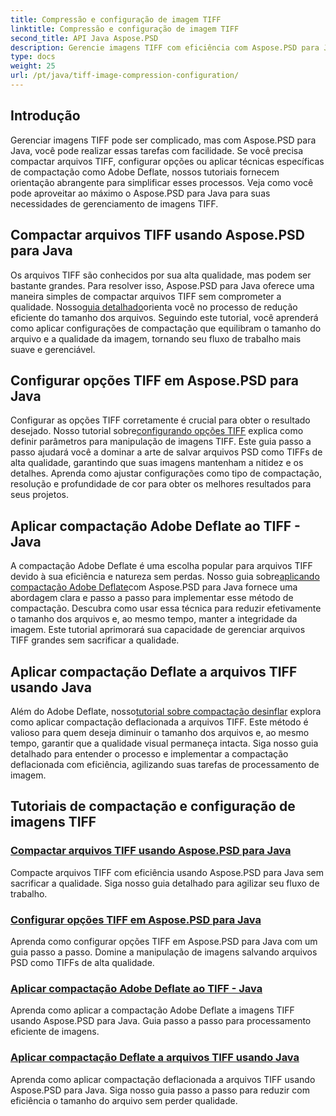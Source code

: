 ```yaml
---
title: Compressão e configuração de imagem TIFF
linktitle: Compressão e configuração de imagem TIFF
second_title: API Java Aspose.PSD
description: Gerencie imagens TIFF com eficiência com Aspose.PSD para Java. Aprenda a compactar, configurar e aplicar a compactação Adobe Deflate a arquivos TIFF com nossos tutoriais passo a passo.
type: docs
weight: 25
url: /pt/java/tiff-image-compression-configuration/
---
```

## Introdução

Gerenciar imagens TIFF pode ser complicado, mas com Aspose.PSD para Java, você pode realizar essas tarefas com facilidade. Se você precisa compactar arquivos TIFF, configurar opções ou aplicar técnicas específicas de compactação como Adobe Deflate, nossos tutoriais fornecem orientação abrangente para simplificar esses processos. Veja como você pode aproveitar ao máximo o Aspose.PSD para Java para suas necessidades de gerenciamento de imagens TIFF.

## Compactar arquivos TIFF usando Aspose.PSD para Java

 Os arquivos TIFF são conhecidos por sua alta qualidade, mas podem ser bastante grandes. Para resolver isso, Aspose.PSD para Java oferece uma maneira simples de compactar arquivos TIFF sem comprometer a qualidade. Nosso[guia detalhado](./compress-tiff-files/)orienta você no processo de redução eficiente do tamanho dos arquivos. Seguindo este tutorial, você aprenderá como aplicar configurações de compactação que equilibram o tamanho do arquivo e a qualidade da imagem, tornando seu fluxo de trabalho mais suave e gerenciável.

## Configurar opções TIFF em Aspose.PSD para Java

 Configurar as opções TIFF corretamente é crucial para obter o resultado desejado. Nosso tutorial sobre[configurando opções TIFF](./configure-tiff-options/) explica como definir parâmetros para manipulação de imagens TIFF. Este guia passo a passo ajudará você a dominar a arte de salvar arquivos PSD como TIFFs de alta qualidade, garantindo que suas imagens mantenham a nitidez e os detalhes. Aprenda como ajustar configurações como tipo de compactação, resolução e profundidade de cor para obter os melhores resultados para seus projetos.

## Aplicar compactação Adobe Deflate ao TIFF - Java

 A compactação Adobe Deflate é uma escolha popular para arquivos TIFF devido à sua eficiência e natureza sem perdas. Nosso guia sobre[aplicando compactação Adobe Deflate](./apply-adobe-deflate-compression-tiff/)com Aspose.PSD para Java fornece uma abordagem clara e passo a passo para implementar esse método de compactação. Descubra como usar essa técnica para reduzir efetivamente o tamanho dos arquivos e, ao mesmo tempo, manter a integridade da imagem. Este tutorial aprimorará sua capacidade de gerenciar arquivos TIFF grandes sem sacrificar a qualidade.

## Aplicar compactação Deflate a arquivos TIFF usando Java

 Além do Adobe Deflate, nosso[tutorial sobre compactação desinflar](./apply-deflate-compression-tiff-files/) explora como aplicar compactação deflacionada a arquivos TIFF. Este método é valioso para quem deseja diminuir o tamanho dos arquivos e, ao mesmo tempo, garantir que a qualidade visual permaneça intacta. Siga nosso guia detalhado para entender o processo e implementar a compactação deflacionada com eficiência, agilizando suas tarefas de processamento de imagem.

## Tutoriais de compactação e configuração de imagens TIFF
### [Compactar arquivos TIFF usando Aspose.PSD para Java](./compress-tiff-files/)
Compacte arquivos TIFF com eficiência usando Aspose.PSD para Java sem sacrificar a qualidade. Siga nosso guia detalhado para agilizar seu fluxo de trabalho.
### [Configurar opções TIFF em Aspose.PSD para Java](./configure-tiff-options/)
Aprenda como configurar opções TIFF em Aspose.PSD para Java com um guia passo a passo. Domine a manipulação de imagens salvando arquivos PSD como TIFFs de alta qualidade.
### [Aplicar compactação Adobe Deflate ao TIFF - Java](./apply-adobe-deflate-compression-tiff/)
Aprenda como aplicar a compactação Adobe Deflate a imagens TIFF usando Aspose.PSD para Java. Guia passo a passo para processamento eficiente de imagens.
### [Aplicar compactação Deflate a arquivos TIFF usando Java](./apply-deflate-compression-tiff-files/)
Aprenda como aplicar compactação deflacionada a arquivos TIFF usando Aspose.PSD para Java. Siga nosso guia passo a passo para reduzir com eficiência o tamanho do arquivo sem perder qualidade.